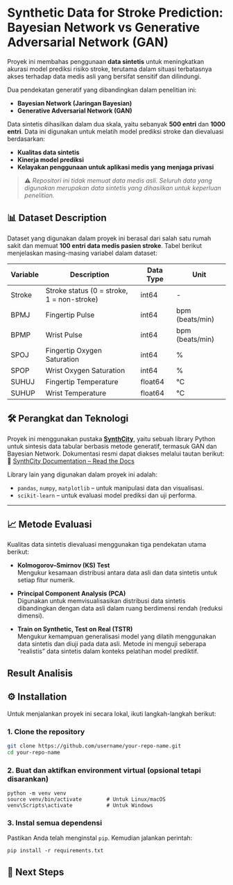 # Synthetic Data for Stroke Prediction: Bayesian Network vs Generative Adversarial Network (GAN)

Proyek ini membahas penggunaan **data sintetis** untuk meningkatkan akurasi model prediksi risiko stroke, terutama dalam situasi terbatasnya akses terhadap data medis asli yang bersifat sensitif dan dilindungi.

Dua pendekatan generatif yang dibandingkan dalam penelitian ini:
- **Bayesian Network (Jaringan Bayesian)**
- **Generative Adversarial Network (GAN)**

Data sintetis dihasilkan dalam dua skala, yaitu sebanyak **500 entri** dan **1000 entri**. Data ini digunakan untuk melatih model prediksi stroke dan dievaluasi berdasarkan:
- **Kualitas data sintetis**
- **Kinerja model prediksi**
- **Kelayakan penggunaan untuk aplikasi medis yang menjaga privasi**

> ⚠️ *Repositori ini tidak memuat data medis asli. Seluruh data yang digunakan merupakan data sintetis yang dihasilkan untuk keperluan penelitian.*


## 📊 Dataset Description
Dataset yang digunakan dalam proyek ini berasal dari salah satu rumah sakit dan memuat **100 entri data medis pasien stroke**. Tabel berikut menjelaskan masing-masing variabel dalam dataset:

| Variable | Description                   | Data Type | Unit              |
|----------|-------------------------------|-----------|-------------------|
| Stroke   | Stroke status (0 = stroke, 1 = non-stroke) | int64     | -                 |
| BPMJ     | Fingertip Pulse               | int64     | bpm (beats/min)   |
| BPMP     | Wrist Pulse                   | int64     | bpm (beats/min)   |
| SPOJ     | Fingertip Oxygen Saturation   | int64     | %                 |
| SPOP     | Wrist Oxygen Saturation       | int64     | %                 |
| SUHUJ    | Fingertip Temperature         | float64   | °C                |
| SUHUP    | Wrist Temperature             | float64   | °C                |

## 🛠 Perangkat dan Teknologi

Proyek ini menggunakan pustaka **[SynthCity](https://github.com/vanderschaarlab/synthcity)**, yaitu sebuah library Python untuk sintesis data tabular berbasis metode generatif, termasuk GAN dan Bayesian Network. Dokumentasi resmi dapat diakses melalui tautan berikut:  
🔗 [SynthCity Documentation – Read the Docs](https://github.com/vanderschaarlab/synthcity)

Library lain yang digunakan dalam proyek ini adalah:
- `pandas`, `numpy`, `matplotlib` – untuk manipulasi data dan visualisasi.
- `scikit-learn` – untuk evaluasi model prediksi dan uji performa.

---

## 📈 Metode Evaluasi

Kualitas data sintetis dievaluasi menggunakan tiga pendekatan utama berikut:

- **Kolmogorov–Smirnov (KS) Test**  
  Mengukur kesamaan distribusi antara data asli dan data sintetis untuk setiap fitur numerik.

- **Principal Component Analysis (PCA)**  
  Digunakan untuk memvisualisasikan distribusi data sintetis dibandingkan dengan data asli dalam ruang berdimensi rendah (reduksi dimensi).

- **Train on Synthetic, Test on Real (TSTR)**  
  Mengukur kemampuan generalisasi model yang dilatih menggunakan data sintetis dan diuji pada data asli. Metode ini menguji seberapa “realistis” data sintetis dalam konteks pelatihan model prediktif.

## Result Analisis



## ⚙️ Installation
Untuk menjalankan proyek ini secara lokal, ikuti langkah-langkah berikut:

### 1. Clone the repository

```bash
git clone https://github.com/username/your-repo-name.git
cd your-repo-name
```
### 2. Buat dan aktifkan environment virtual (opsional tetapi disarankan)
```
python -m venv venv
source venv/bin/activate        # Untuk Linux/macOS
venv\Scripts\activate           # Untuk Windows
```
### 3. Instal semua dependensi
Pastikan Anda telah menginstal `pip`. Kemudian jalankan perintah:
```
pip install -r requirements.txt
```
## 📌 Next Steps
